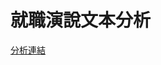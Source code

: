 # 就職演說文本分析

[分析連結](https://www.instagram.com/p/C7MtikhyVPi/?utm_source=ig_web_copy_link&igsh=MzRlODBiNWFlZA==)
